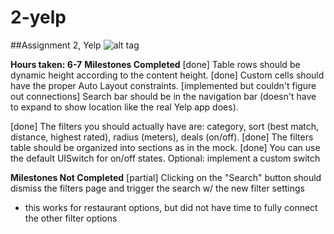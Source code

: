 # 2-yelp

##Assignment 2, Yelp
![alt tag]()

**Hours taken: 6-7**
**Milestones Completed**
[done] Table rows should be dynamic height according to the content height.
[done] Custom cells should have the proper Auto Layout constraints.
[implemented but couldn't figure out connections] Search bar should be in the navigation bar (doesn't have to expand to show location like the real Yelp app does).

[done] The filters you should actually have are: category, sort (best match, distance, highest rated), radius (meters), deals (on/off).
[done] The filters table should be organized into sections as in the mock.
[done] You can use the default UISwitch for on/off states. Optional: implement a custom switch

**Milestones Not Completed**
[partial] Clicking on the "Search" button should dismiss the filters page and trigger the search w/ the new filter settings
 - this works for restaurant options, but did not have time to fully connect the other filter options

